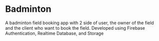 # Badminton
A badminton field booking app with 2 side of user, the owner of the field and the client who want to book the field. 
Developed using Firebase Authentication, Realtime Database, and Storage
